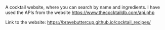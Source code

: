 
A cocktail website, where you can search by name and ingredients.
I have used the APIs from the website https://www.thecocktaildb.com/api.php

Link to the website:
https://bravebuttercup.github.io/cocktail_recipes/